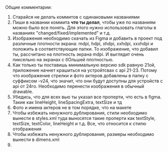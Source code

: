 Общие комментарии:
1. Старайся не делать коммитов с одинаковыми названиями
2. Пиши в названии коммита **что ты делал**, чтобы уже по названиям можно было все понять. Для этого нужно использовать глаголы в названиях "changed/fixed/implemented" и т.д.
3. Изображения необходимо скачать из Figma и добавить в проект под различные плотности экрана: mdpi, hdpi, xhdpi, xxhdpi, xxxhdpi и положить в соответствующие папки. То изображение, что добавил ты, рассчитано на плотность экрана mdpi. И выглядит очень пиксельно на экранах с бОльшей плотностью.
4. Как только ты поставишь минимальную версию sdk равную 21ой, приложение начнет крашиться на устройтсвах с api 21-23. Потому что изображение стрелки и фото актеров добавлены в папку с суффиксом -v24, что значит, что они будут доступны для устройств с api от 24го. Необходимо перенести изображения в обычный drawable.
5. Убедись, что для всех вью ты указал все проперти, что есть в figma. Такие как lineHeight, lineSpacingExtra, textSize и тд
6. Фото и имена актеров не в том порядке, что на макете
7. Чтобы избежать ненужного дублирования, стили необходимо вынести в styles.xml туда выносятся такие проперти как textStyle, textSize, textColor, lineHeight и т.д. Все, что относится к стилю отображения
8. Чтобы избежать ненужного дублирования, размеры необходимо вынести в dimens.xml
9. 
